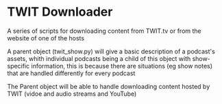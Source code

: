 # TWIT Downloader #
A series of scripts for downloading content from TWIT.tv or from the website of one of the hosts

A parent object (twit_show.py) will give a basic description of a podcast's assets, whith individual podcasts being a child of this object with show-specific information, this is because there are situations (eg show notes) that are handled differently for every podcast

The Parent object will be able to handle downloading content hosted by TWIT (vidoe and audio streams and YouTube)
